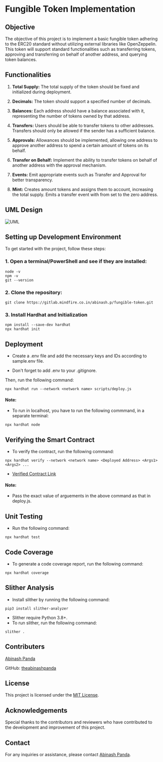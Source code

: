 # Fungible Token Implementation

## Objective
The objective of this project is to implement a basic fungible token adhering to the ERC20 standard without utilizing external libraries like OpenZeppelin. This token will support standard functionalities such as transferring tokens, approving and transferring on behalf of another address, and querying token balances.

## Functionalities 
1. **Total Supply:** The total supply of the token should be fixed and initialized during deployment.
   
2. **Decimals:** The token should support a specified number of decimals.
   
3. **Balances:** Each address should have a balance associated with it, representing the number of tokens owned by that address.
   
4. **Transfers:** Users should be able to transfer tokens to other addresses. Transfers should only be allowed if the sender has a sufficient balance.
   
5. **Approvals:** Allowances should be implemented, allowing one address to approve another address to spend a certain amount of tokens on its behalf.
   
6. **Transfer on Behalf:** Implement the ability to transfer tokens on behalf of another address with the approval mechanism.
   
7. **Events:** Emit appropriate events such as Transfer and Approval for better transparency.

8. **Mint:** Creates amount tokens and assigns them to account, increasing the total supply. Emits a transfer event with from set to the zero address.

## UML Design
![UML](https://www.plantuml.com/plantuml/dpng/fLNlQzim4Ftkl-AWNrmQmoXiZC1AmzXWi9AoTh0V3AFObrLCbeGa9mrT-xTFbYN5jJAJiNo9kRltT7xtJhxKXYZJDYpBA3UergH2-F3kqzlp5_2GWVtX1hc1MqMuNgFArqeqSo1rhL1heBp6UwndOCI1u8Qm5kVGMkRpbwzE1tGBAPMmwLniEQe3K2tHFgeZIOl2_JsGbJQALEOHpi24ZWE3mefAYjpC0XX88rfkJc4EAo5Ooa5ScnWfV5T74yGctblLzYoUv3yQCy8GTjDAoNQvhGguj7156E4LBjVnT59LZdiAHHWJsmuNKMvECnW9CIHvpBAA4PjRTgMzTue8A1r175OqWYlMTrG6WociSwbmGqMhbtyn1yVjuTGpDvo0u6pd2lC-SGQLuDgejZ8YnkACOYjvmj-NFe7eoI0cilrhkvsv5R-GGtXvUnJbFw7afC5HIE-QbHzi4QTU3iOwIhd62JTmjVXItdo-llxurLSqHCgEydlGuir5GFs0qizVJnHF4LY6w0NjLUN2V4Cb5iwYUU_KqJwUm9QQEygloBqtQLgMpADJgPnxXMRGApG8K4uD3VAK2LNSzxXESKep61y_NApzcdjN7uaRRRSUO_-zZyP6Sx-V4o1lnaulwyKWK1_riYNnoHlZQNzD9CUdjT4Gpxy5wPqzXfw1R1L2RNLf2DEnZTVT4WtMfoX-N_XlK19sUvbbb_Qajc5_0000)

## Setting up Development Environment
To get started with the project, follow these steps:
### 1. Open a terminal/PowerShell and see if they are installed:
```
node -v
npm -v
git --version
```

### 2. Clone the repository:
```
git clone https://gitlab.mindfire.co.in/abinash.p/fungible-token.git
```

### 3. Install Hardhat and Initialization
```
npm install --save-dev hardhat
npx hardhat init
```

## Deployment

- Create a .env file and add the necessary keys and IDs according to sample.env file.

- Don't forget to add .env to your .gitignore.

Then, run the following command:

```
npx hardhat run --network <network name> scripts/deploy.js
```

#### Note: 
- To run in localhost, you have to run the following commmand, in a separate terminal: 
```
npx hardhat node
```

## Verifying the Smart Contract

- To verify the contract, run the following command:

```
npx hardhat verify --network <network name> <Deployed Address> <Args1> <Args2> ...
```

- [Verified Contract Link](https://sepolia.etherscan.io/address/0x0D3aDBd04E4D578bA7a3b547Ec053091a1d3C6eE#code)

#### Note:
- Pass the exact value of arguements in the above command as that in deploy.js.

## Unit Testing
- Run the following command:
```
npx hardhat test
```

## Code Coverage

- To generate a code coverage report, run the following command:
```
npx hardhat coverage
```
## Slither Analysis
- Install slither by running the following command:
```
pip3 install slither-analyzer
```
- Slither require Python 3.8+.
- To run slither, run the following command:
```
slither .
```
## Contributers
[Abinash Panda](https://gitlab.mindfire.co.in/abinash.p)

GitHub: [theabinashpanda](https://github.com/theabinashpanda)


## License
This project is licensed under the [MIT License](https://opensource.org/licenses/MIT).

## Acknowledgements
Special thanks to the contributors and reviewers who have contributed to the development and improvement of this project.

## Contact
For any inquiries or assistance, please contact [Abinash Panda](mailto:mfsi.abinash.p@gmail.com).
